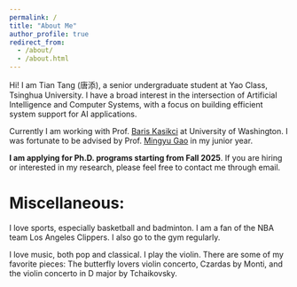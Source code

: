 ```yaml
---
permalink: /
title: "About Me"
author_profile: true
redirect_from: 
  - /about/
  - /about.html
---
```

Hi! I am Tian Tang (唐添), a senior undergraduate student at Yao Class, Tsinghua University. I have a broad interest in the intersection of Artificial Intelligence and Computer Systems, with a focus on building efficient system support for AI applications.

Currently I am working with Prof. [Baris Kasikci](https://homes.cs.washington.edu/~baris/) at University of Washington.
I was fortunate to be advised by Prof. [Mingyu Gao](http://people.iiis.tsinghua.edu.cn/~gaomy/) in my junior year.

**I am applying for Ph.D. programs starting from Fall 2025**. If you are hiring or interested in my research, please feel free to contact me through email.

Miscellaneous:
======
I love sports, especially basketball and badminton. I am a fan of the NBA team Los Angeles Clippers.
I also go to the gym regularly.

I love music, both pop and classical. I play the violin. There are some of my favorite pieces:
The butterfly lovers violin concerto, Czardas by Monti, and the violin concerto in D major by Tchaikovsky.